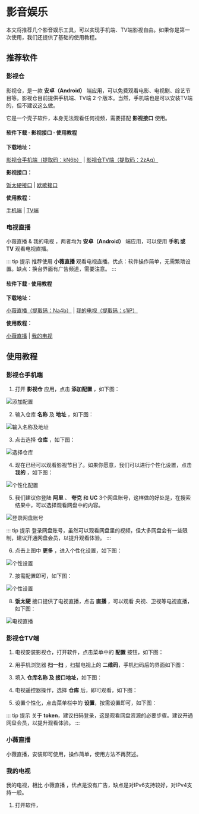 # 影音娱乐

本文将推荐几个影音娱乐工具，可以实现手机端、TV端影视自由。如果你是第一次使用，我们还提供了基础的使用教程。

## 推荐软件

### 影视仓

影视仓，是一款 **安卓（Android）** 端应用，可以免费观看电影、电视剧、综艺节目等。影视仓目前提供手机端、TV端 2 个版本。当然，手机端也是可以安装TV端的，但不建议这么做。

它是一个壳子软件，本身无法观看任何视频，需要搭配 **影视接口** 使用。

#### 软件下载 · 影视接口 · 使用教程

**下载地址：**

[影视仓手机端（提取码：kN6b）](https://pan.quark.cn/s/599bcd61fe07) | [影视仓TV端（提取码：2zAq）](https://pan.quark.cn/s/bfa25bb7601b)

**影视接口：**

[饭太硬接口](https://www.xn--sss604efuw.com/) | [欧歌接口](https://tv.nxog.top/)

**使用教程：**

[手机端](#影视仓手机端) | [TV端](#影视仓tv端)

### 电视直播

小薇直播 & 我的电视 ，两者均为 **安卓（Android）** 端应用，可以使用 **手机 或 TV** 观看电视直播。

::: tip 提示
推荐使用 **小薇直播** 观看电视直播。优点：软件操作简单，无需繁琐设置。缺点：换台界面有广告频道，需要注意。
:::

#### 软件下载 · 使用教程

**下载地址：**

[小薇直播（提取码：Na4b）](https://pan.quark.cn/s/c57e1d82c233) | [我的电视（提取码：s1iP）](https://pan.quark.cn/s/e4951e196dfc)

**使用教程：**

[小薇直播](#小薇直播) | [我的电视](#我的电视)

## 使用教程

### 影视仓手机端

1. 打开 **影视仓** 应用，点击 **添加配置** ，如下图：

![添加配置](https://img.qxiansen.online/file/AgACAgUAAyEGAASG4H8TAAMmZ4EzLdf-OY1n2qH0dzr7Gj_oBXoAAjPBMRv3vQlUePcLKkHSOdoBAAMCAAN3AAM2BA.jpg)

2. 输入仓库 **名称** 及 **地址** ，如下图：

![输入名称及地址](https://img.qxiansen.online/file/AgACAgUAAyEGAASG4H8TAAMnZ4EzikZBh2fSJ-vVAcW5jmokfnoAAjjBMRv3vQlUlfeE-h6nc00BAAMCAAN3AAM2BA.jpg)

3. 点击选择 **仓库** ，如下图：

![选择仓库](https://img.qxiansen.online/file/AgACAgUAAyEGAASG4H8TAAMpZ4E1TRj7dDkD80n6l3poJov--E0AAj7BMRv3vQlU77QuwGAp1AMBAAMCAAN3AAM2BA.jpg)

4. 现在已经可以观看影视节目了。如果你愿意，我们可以进行个性化设置，点击 **我的** ，如下图：

![个性化配置](https://img.qxiansen.online/file/AgACAgUAAyEGAASG4H8TAAMqZ4E2XlGwS6a0HwoZJaaWt0QwTmcAAkbBMRv3vQlURh8f0dQ0H_kBAAMCAAN3AAM2BA.jpg)

5. 我们建议你登陆 **阿里** 、 **夸克** 和 **UC** 3个网盘账号，这样做的好处是，在搜索结果中，可以选择观看网盘中的内容。

![登录网盘账号](https://img.qxiansen.online/file/AgACAgUAAyEGAASG4H8TAAMrZ4E3WSgDiFLgy7SpcXwdt4KyDk4AAkjBMRv3vQlUPi4DlecG1yQBAAMCAAN3AAM2BA.jpg)

::: tip 提示
登录网盘账号，虽然可以观看网盘里的视频，但大多网盘会有一些限制，建议开通网盘会员，以提升观看体验。
:::

6. 点击上图中 **更多** ，进入个性化设置，如下图：

![个性设置](https://img.qxiansen.online/file/AgACAgUAAyEGAASG4H8TAAMsZ4E3r2RdylMLyz7DR2PozN3bLGQAAknBMRv3vQlUG1ACvISqMHMBAAMCAAN3AAM2BA.jpg)

7. 按需配置即可，如下图：

![个性设置](https://img.qxiansen.online/file/AgACAgUAAyEGAASG4H8TAAMtZ4E39nRgX1-0xHLFrLQ1iLyN5AgAAkvBMRv3vQlUU2K-HMD8vMMBAAMCAAN3AAM2BA.jpg)

8. **饭太硬** 接口提供了电视直播，点击 **直播** ，可以观看 央视、卫视等电视直播，如下图：

![电视直播](https://img.qxiansen.online/file/AgACAgUAAyEGAASG4H8TAAMuZ4E4WM6RGGDmplVclXH8bjvunpAAAk3BMRv3vQlUJAxGDQAB9yU9AQADAgADdwADNgQ.jpg)

### 影视仓TV端

1. 电视安装影视仓，打开软件，点击菜单中的 **配置** 按钮，如下图：

2. 用手机浏览器 **扫一扫** ，扫描电视上的 **二维码**，手机扫码后的界面如下图：

3. 填入 **仓库名称 及 接口地址**，如下图：

4. 电视遥控器操作，选择 **仓库** 后，即可观看，如下图：

5. 设置个性化，点击菜单栏中的 **设置**，按需设置即可，如下图：

::: tip 提示
关于 **token**，建议扫码登录，这是观看网盘资源的必要步骤。建议开通网盘会员，以提升观看体验。
:::

### 小薇直播

小薇直播，安装即可使用，操作简单，使用方法不再赘述。

### 我的电视

我的电视，相比 小薇直播 ，优点是没有广告，缺点是对IPv6支持较好，对IPv4支持一般。

1. 打开软件，

